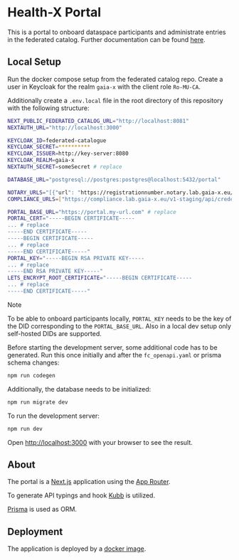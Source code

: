 # Health-X Portal

This is a portal to onboard dataspace participants and administrate entries in the federated catalog. Further documentation can be found [here](./docs/technical_docs.md).

## Local Setup

Run the docker compose setup from the federated catalog repo. Create a user in Keycloak for the realm `gaia-x` with the client role `Ro-MU-CA`.

Additionally create a `.env.local` file in the root directory of this repository with the following structure:

```bash
NEXT_PUBLIC_FEDERATED_CATALOG_URL="http://localhost:8081"
NEXTAUTH_URL="http://localhost:3000"

KEYCLOAK_ID=federated-catalogue
KEYCLOAK_SECRET=**********
KEYCLOAK_ISSUER=http://key-server:8080
KEYCLOAK_REALM=gaia-x
NEXTAUTH_SECRET=someSecret # replace

DATABASE_URL="postgresql://postgres:postgres@localhost:5432/portal"

NOTARY_URLS="[{"url": "https://registrationnumber.notary.lab.gaia-x.eu/v1-staging/registrationNumberVC","issuer": "did:web:registration.lab.gaia-x.eu:v1-staging","label": "Gaia-X Staging Notary"}]"
COMPLIANCE_URLS=["https://compliance.lab.gaia-x.eu/v1-staging/api/credential-offers"]

PORTAL_BASE_URL="https://portal.my-url.com" # replace
PORTAL_CERT="-----BEGIN CERTIFICATE-----
... # replace
-----END CERTIFICATE-----
-----BEGIN CERTIFICATE-----
... # replace
-----END CERTIFICATE-----"
PORTAL_KEY="-----BEGIN RSA PRIVATE KEY-----
... # replace
-----END RSA PRIVATE KEY-----"
LETS_ENCRYPT_ROOT_CERTIFICATE="-----BEGIN CERTIFICATE-----
... # replace
-----END CERTIFICATE-----"
```

> [!NOTE]
> To be able to onboard participants locally, `PORTAL_KEY` needs to be the key of the DID corresponding to the `PORTAL_BASE_URL`. Also in a local dev setup only self-hosted DIDs are supported.

Before starting the development server, some additional code has to be generated. Run this once initially and after the `fc_openapi.yaml` or prisma schema changes:

```bash
npm run codegen
```

Additionally, the database needs to be initialized:

```bash
npm run migrate dev
```

To run the development server:

```bash
npm run dev
```

Open [http://localhost:3000](http://localhost:3000) with your browser to see the result.

## About

The portal is a [Next.js](https://nextjs.org/docs) application using the [App Router](https://nextjs.org/docs/app/getting-started/project-structure).

To generate API typings and hook [Kubb](https://kubb.dev/) is utilized.

[Prisma](https://www.prisma.io/) is used as ORM.

## Deployment

The application is deployed by a [docker image](https://nextjs.org/docs/app/building-your-application/deploying#docker-image).
